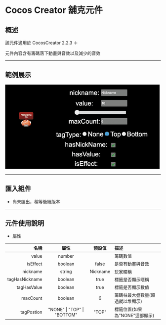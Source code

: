 # Cocos Creator 舖克元件

## 概述

該元件適用於 CocosCreator 2.2.3 ＋

元件內容含有籌碼落下動畫與音效以及減少的音效

---

## 範例展示

![image](./doc/chipDemo.gif)

---

## 匯入組件

- 尚未匯出，稍等後續版本

---

## 元件使用說明

- 屬性

|           名稱 |            屬性             |  預設值  | 描述                             |
| -------------: | :-------------------------: | :------: | :------------------------------- |
|          value |           number            |          | 籌碼數值                         |
|       isEffect |           boolean           |  false   | 是否有動畫與音效                 |
|       nickname |           string            | Nickname | 玩家暱稱                         |
| tagHasNickname |           boolean           |   true   | 標籤是否顯示暱稱                 |
|    tagHasValue |           boolean           |   true   | 標籤是否顯示數值                 |
|       maxCount |           boolean           |    ６    | 籌碼柱最大疊數量(超過就以堆顯示) |
|     tagPostion | "NONE" \| "TOP" \| "BOTTOM" |  "TOP"   | 標籤位置(如果為"NONE"這部顯示)   |
